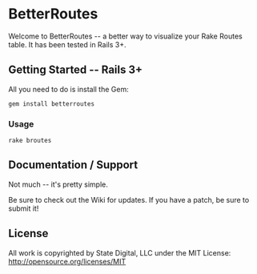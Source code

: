 # BetterRoutes #

Welcome to BetterRoutes -- a better way to visualize your Rake Routes table.  It has been tested in Rails 3+.


## Getting Started -- Rails 3+ ##

All you need to do is install the Gem:

    gem install betterroutes


### Usage ###

    rake broutes


## Documentation / Support ##

Not much -- it's pretty simple.

Be sure to check out the Wiki for updates.  If you have a patch, be sure to submit it!


## License ##

All work is copyrighted by State Digital, LLC under the MIT License:  http://opensource.org/licenses/MIT
